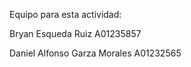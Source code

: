 Equipo para esta actividad:

Bryan Esqueda Ruiz A01235857 



Daniel Alfonso Garza Morales A01232565
